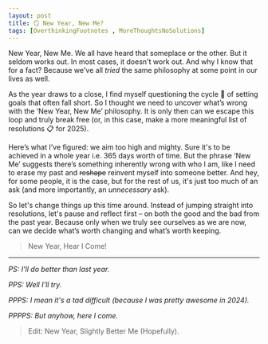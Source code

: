 ```yaml
---
layout: post
title: 🪞 New Year, New Me?
tags: [OverthinkingFootnotes , MoreThoughtsNoSolutions]
---
```


New Year, New Me. We all have heard that someplace or the other. But it seldom works out. In most cases, it doesn't work out. And why I know that for a fact? Because we've all _tried_ the same philosophy at some point in our lives as well.

As the year draws to a close, I find myself questioning the cycle 🔁 of setting goals that often fall short. So I thought we need to uncover what’s wrong with the ‘New Year, New Me’ philosophy. It is only then can we escape this loop and truly break free (or, in this case, make a more meaningful list of resolutions 📋 for 2025).

Here’s what I’ve figured: we aim too high and mighty. Sure it's to be achieved in a whole year i.e. 365 days worth of time. But the phrase ‘New Me’ suggests there’s something inherently wrong with who I am, like I need to erase my past and ~~reshape~~ reinvent myself into someone better. And hey, for some people, it is the case, but for the rest of us, it's just too much of an ask (and more importantly, an _unnecessary_ ask). 

So let's change things up this time around. Instead of jumping straight into resolutions, let's pause and reflect first – on both the good and the bad from the past year. Because only when we truly see ourselves as we are now, can we decide what’s worth changing and what’s worth keeping.

> <span class="quote"> New Year, Hear I Come! </span>

<hr class="dots">

_PS: I'll do better than last year._ 

_PPS: Well I'll try._ 

_PPPS: I mean it's a tad difficult (because I was pretty awesome in 2024)._ 

_PPPPS: But anyhow, here I come._

> <span class="quote"> Edit: New Year, Slightly Better Me (Hopefully). </span>
